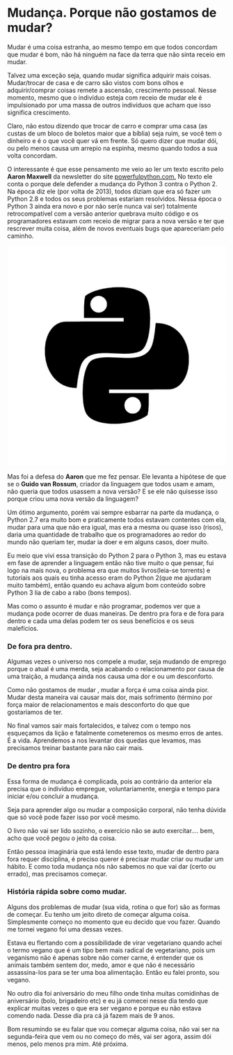 # Mudança. Porque não gostamos de mudar?

Mudar é uma coisa estranha, ao mesmo tempo em que todos concordam que mudar é bom, não há ninguém na face da terra que não sinta receio em mudar.

Talvez uma exceção seja, quando mudar significa adquirir mais coisas. Mudar/trocar de casa e de carro são vistos com bons olhos e adquirir/comprar coisas remete a ascensão, crescimento pessoal. Nesse momento, mesmo que o indivíduo esteja com receio de mudar ele é impulsionado por uma massa de outros indivíduos que acham que isso significa crescimento.

Claro, não estou dizendo que trocar de carro e comprar uma casa (as custas de um bloco de boletos maior que a bíblia) seja ruim, se você tem o dinheiro e é o que você quer vá em frente. Só quero dizer que mudar dói, ou pelo menos causa um arrepio na espinha, mesmo quando todos a sua volta concordam.

O interessante é que esse pensamento me veio ao ler um texto escrito pelo **Aaron Maxwell** da newsletter do site [powerfulpython.com.](https://powerfulpython.com/blog/gratitude-and-guido/) No texto ele conta o porque dele defender a mudança do Python 3 contra o Python 2. Na época diz ele (por volta de 2013), todos diziam que era só fazer um Python 2.8 e todos os seus problemas estariam resolvidos. Nessa época o Python 3 ainda era novo e por não ser(e nunca vai ser) totalmente retrocompatível com a versão anterior quebrava muito código e os programadores estavam com receio de migrar para a nova versão e ter que rescrever muita coisa, além de novos eventuais bugs que apareceriam pelo caminho.

![](../../.gitbook/assets/logo-python.png)

Mas foi a defesa do **Aaron** que me fez pensar. Ele levanta a hipótese de que se o **Guido van Rossum**, criador da linguagem que todos usam e amam, não queria que todos usassem a nova versão? E se ele não quisesse isso porque criou uma nova versão da linguagem?

Um ótimo argumento, porém vai sempre esbarrar na parte da mudança, o Python 2.7 era muito bom e praticamente todos estavam contentes com ela, mudar para uma que não era igual, mas era a mesma ou quase isso (risos), daria uma quantidade de trabalho que os programadores ao redor do mundo não queriam ter, mudar ia doer e em alguns casos, doer muito.

Eu meio que vivi essa transição do Python 2 para o Python 3, mas eu estava em fase de aprender a linguagem então não tive muito o que pensar, fui logo na mais nova, o problema era que muitos livros(leia-se torrents) e tutoriais aos quais eu tinha acesso eram do Python 2(que me ajudaram muito também), então quando eu achava algum bom conteúdo sobre Python 3 lia de cabo a rabo (bons tempos).

Mas como o assunto é mudar e não programar, podemos ver que a mudança pode ocorrer de duas maneiras. De dentro pra fora e de fora para dentro e cada uma delas podem ter os seus benefícios e os seus malefícios.

### De fora pra dentro.

Algumas vezes o universo nos compele a mudar, seja mudando de emprego porque o atual é uma merda, seja acabando o relacionamento por causa de uma traição, a mudança ainda nos causa uma dor e ou um desconforto.

Como não gostamos de mudar , mudar a força é uma coisa ainda pior. Mudar desta maneira vai causar mais dor, mais sofrimento (término por força maior de relacionamentos e mais desconforto do que que gostaríamos de ter.

No final vamos sair mais fortalecidos, e talvez com o tempo nos esqueçamos da lição e fatalmente cometeremos os mesmo erros de antes. É a vida. Aprendemos a nos levantar dos quedas que levamos, mas precisamos treinar bastante para não cair mais.

### De dentro pra fora

Essa forma de mudança é complicada, pois ao contrário da anterior ela precisa que o indivíduo empregue, voluntariamente, energia e tempo para iniciar e/ou concluir a mudança.

Seja para aprender algo ou mudar a composição corporal, não tenha dúvida que só você pode fazer isso por você mesmo.

O livro não vai ser lido sozinho, o exercício não se auto exercitar.... bem, acho que você pegou o jeito da coisa.

Então pessoa imaginária que está lendo esse texto, mudar de dentro para fora requer disciplina, é preciso querer é precisar mudar criar ou mudar um hábito. E como toda mudança nós não sabemos no que vai dar (certo ou errado), mas precisamos começar.

### História rápida sobre como mudar.

Alguns dos problemas de mudar (sua vida, rotina o que for) são as formas de começar. Eu tenho um jeito direto de começar alguma coisa. Simplesmente começo no momento que eu decido que vou fazer. Quando me tornei vegano foi uma dessas vezes.

Estava eu flertando com a possibilidade de virar vegetariano quando achei o termo vegano que é um tipo bem mais radical de vegetariano, pois um veganismo não é apenas sobre não comer carne, é entender que os animais também sentem dor, medo, amor e que não é necessário assassina-los para se ter uma boa alimentação. Então eu falei pronto, sou vegano.

No outro dia foi aniversário do meu filho onde tinha muitas comidinhas de aniversário (bolo, brigadeiro etc) e eu já comecei nesse dia tendo que explicar muitas vezes o que era ser vegano e porque eu não estava comendo nada. Desse dia pra cá já fazem mais de 9 anos.

Bom resumindo se eu falar que vou começar alguma coisa, não vai ser na segunda-feira que vem ou no começo do mês, vai ser agora, assim dói menos, pelo menos pra mim. Até próxima.
